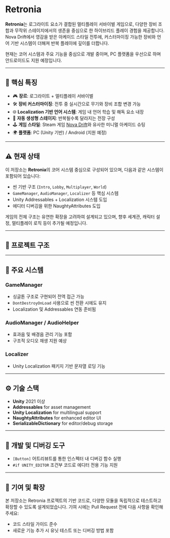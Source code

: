 # Retronia

**Retronia**는 로그라이트 요소가 결합된 멀티플레이 서바이벌 게임으로, 다양한 장비 조합과 무작위 스테이지에서의 생존을 중심으로 한 하이브리드 플레이 경험을 제공합니다.  
Nova Drift에서 영감을 받은 아케이드 스타일 전투에, 커스터마이징 가능한 장비와 언어 기반 시스템이 더해져 반복 플레이에 깊이를 더합니다.

현재는 코어 시스템과 주요 기능을 중심으로 개발 중이며, PC 플랫폼을 우선으로 하며 안드로이드도 지원 예정입니다.

---

## 🧩 핵심 특징

- 🎮 **장르**: 로그라이트 + 멀티플레이 서바이벌
- 🛠 **장비 커스터마이징**: 전투 중 실시간으로 무기와 장비 조합 변경 가능
- 🌐 **Localization 기반 언어 시스템**: 게임 내 언어 학습 및 해독 요소 내장
- 🔁 **자동 생성형 스테이지**: 반복될수록 달라지는 전장 구성
- 🕹 **게임 스타일**: Steam 게임 [Nova Drift](https://store.steampowered.com/app/858210/Nova_Drift/)와 유사한 미니멀 아케이드 슈팅
- 🌍 **플랫폼**: PC (Unity 기반) / Android (지원 예정)

---

## ⚠️ 현재 상태

이 저장소는 **Retronia**의 코어 시스템 중심으로 구성되어 있으며, 다음과 같은 시스템이 포함되어 있습니다:

- 씬 기반 구조 (`Intro`, `Lobby`, `Multiplayer`, `World`)
- `GameManager`, `AudioManager`, `Localizer` 등 핵심 시스템
- Unity Addressables + Localization 시스템 도입
- 에디터 디버깅을 위한 NaughtyAttributes 도입

게임의 전체 구조는 유연한 확장을 고려하여 설계되고 있으며, 향후 세계관, 캐릭터 설정, 멀티플레이 로직 등이 추가될 예정입니다.

---

## 📁 프로젝트 구조

---

## 🧩 주요 시스템

### GameManager
- 싱글톤 구조로 구현되어 전역 접근 가능
- `DontDestroyOnLoad` 사용으로 씬 전환 시에도 유지
- Localization 및 Addressables 연동 준비됨

### AudioManager / AudioHelper
- 효과음 및 배경음 관리 기능 포함
- 구조적 오디오 재생 지원 예상

### Localizer
- Unity Localization 패키지 기반 문자열 로딩 기능

---

## ⚙️ 기술 스택

- **Unity** 2021 이상
- **Addressables** for asset management
- **Unity Localization** for multilingual support
- **NaughtyAttributes** for enhanced editor UI
- **SerializableDictionary** for editor/debug storage

---

## 🧪 개발 및 디버깅 도구

- `[Button]` 어트리뷰트를 통한 인스펙터 내 디버깅 함수 실행
- `#if UNITY_EDITOR` 조건부 코드로 에디터 전용 기능 지원

---

## 📝 기여 및 확장

본 저장소는 Retronia 프로젝트의 기반 코드로, 다양한 모듈을 독립적으로 테스트하고 확장할 수 있도록 설계되었습니다. 기여 시에는 Pull Request 전에 다음 사항을 확인해주세요:

- 코드 스타일 가이드 준수
- 새로운 기능 추가 시 유닛 테스트 또는 디버깅 방법 포함
